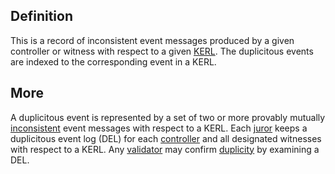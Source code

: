 ## Definition

This is a record of inconsistent event messages produced by a given controller or witness with respect to a given [KERL](key-event-receipt-log). The duplicitous events are indexed to the corresponding event in a KERL. 

## More

A duplicitous event is represented by a set of two or more provably mutually [inconsistent](inconsistency) event messages with respect to a KERL. Each [juror](juror) keeps a duplicitous event log (DEL) for each [controller](controller) and all designated witnesses with respect to a KERL. Any [validator](validator) may confirm [duplicity](duplicity) by examining a DEL.